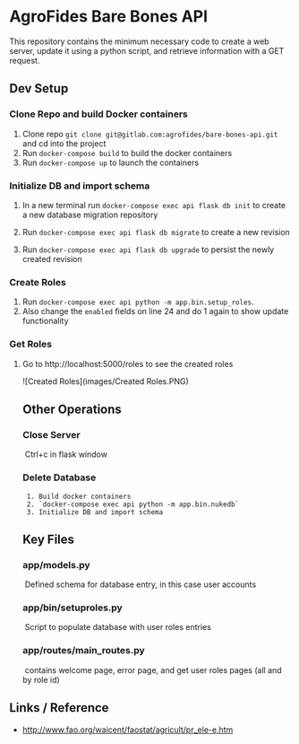 # AgroFides Bare Bones API

This repository contains the minimum necessary code to create a web server, update it using a python script, and retrieve information with a GET request.

## Dev Setup

### Clone Repo and build Docker containers
1. Clone repo `git clone git@gitlab.com:agrofides/bare-bones-api.git` and cd into the project
2. Run `docker-compose build` to build the docker containers
3. Run `docker-compose up` to launch the containers

### Initialize DB and import schema
1. In a new terminal run `docker-compose exec api flask db init` to create a new database migration repository

2. Run `docker-compose exec api flask db migrate` to create a new revision

3. Run `docker-compose exec api flask db upgrade` to persist the newly created revision

### Create Roles

1. Run `docker-compose exec api python -m app.bin.setup_roles`.
2. Also change the `enabled` fields on line 24 and do 1 again to show update functionality 

### Get Roles

1. Go to http://localhost:5000/roles to see the created roles

	![Created Roles](images/Created Roles.PNG)
	
	## Other Operations
	
	### Close Server
	
	​	Ctrl+c in flask window
	
	### Delete Database
	
		1. Build docker containers
	 	2. `docker-compose exec api python -m app.bin.nukedb`
	 	3. Initialize DB and import schema
	
	## Key Files
	
	### 	app/models.py 
	
	​	Defined schema for database entry, in this case user accounts
	
	###     app/bin/setuproles.py
	
	​		Script to populate database with user  roles entries
	
	###    app/routes/main_routes.py
	
	​		contains welcome page, error page, and get user roles pages (all and by role id)		


## Links / Reference
* http://www.fao.org/waicent/faostat/agricult/pr_ele-e.htm
